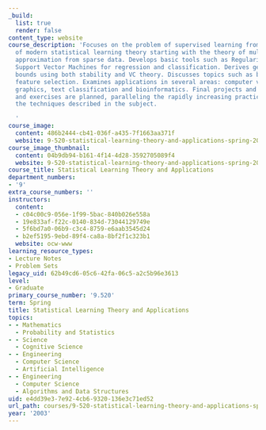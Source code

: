 ```yaml
---
_build:
  list: true
  render: false
content_type: website
course_description: 'Focuses on the problem of supervised learning from the perspective
  of modern statistical learning theory starting with the theory of multivariate function
  approximation from sparse data. Develops basic tools such as Regularization including
  Support Vector Machines for regression and classification. Derives generalization
  bounds using both stability and VC theory. Discusses topics such as boosting and
  feature selection. Examines applications in several areas: computer vision, computer
  graphics, text classification and bioinformatics. Final projects and hands-on applications
  and exercises are planned, paralleling the rapidly increasing practical uses of
  the techniques described in the subject.

  '
course_image:
  content: 486b2444-cb41-036f-a435-7f1663aa371f
  website: 9-520-statistical-learning-theory-and-applications-spring-2003
course_image_thumbnail:
  content: 04b9db94-b161-4f14-4d28-3592705089f4
  website: 9-520-statistical-learning-theory-and-applications-spring-2003
course_title: Statistical Learning Theory and Applications
department_numbers:
- '9'
extra_course_numbers: ''
instructors:
  content:
  - c04c00c9-056e-1f99-5bac-840b026e558a
  - 19e833af-f22c-0140-834d-73044129749e
  - 5f6bd7a0-06b9-c3c4-8759-e6aab3545d24
  - b2ef5195-9ebd-89f4-ca8a-8bf2f1c323b1
  website: ocw-www
learning_resource_types:
- Lecture Notes
- Problem Sets
legacy_uid: 62b49cd6-05c6-42fa-06c5-a2c5b96e3613
level:
- Graduate
primary_course_number: '9.520'
term: Spring
title: Statistical Learning Theory and Applications
topics:
- - Mathematics
  - Probability and Statistics
- - Science
  - Cognitive Science
- - Engineering
  - Computer Science
  - Artificial Intelligence
- - Engineering
  - Computer Science
  - Algorithms and Data Structures
uid: e4dd39e3-7e92-4cb6-9320-136e3c71ed52
url_path: courses/9-520-statistical-learning-theory-and-applications-spring-2003
year: '2003'
---
```

